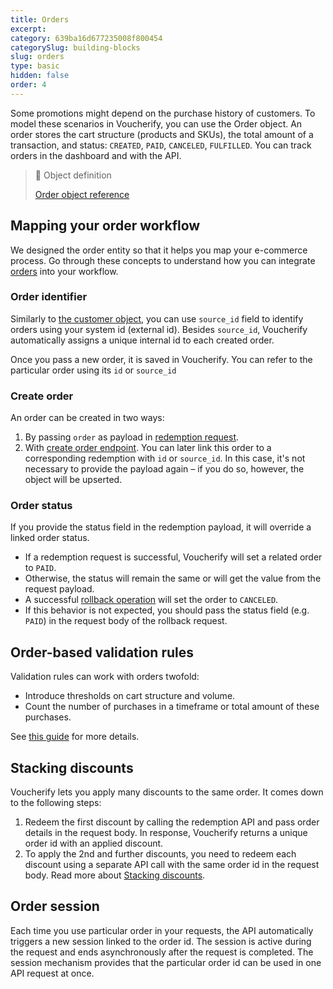 ```yaml
---
title: Orders
excerpt: 
category: 639ba16d677235008f800454
categorySlug: building-blocks
slug: orders
type: basic
hidden: false
order: 4
---
```


Some promotions might depend on the purchase history of customers. To model these scenarios in Voucherify, you can use the Order object. An order stores the cart structure (products and SKUs), the total amount of a transaction, and status: `CREATED`, `PAID`, `CANCELED`, `FULFILLED`. You can track orders in the dashboard and with the API.

> 📘 Object definition
> 
> [Order object reference](ref:get-order)

## Mapping your order workflow

We designed the order entity so that it helps you map your e-commerce process. Go through these concepts to understand how you can integrate [orders](ref:get-order) into your workflow.

### Order identifier

Similarly to [the customer object](ref:get-customer), you can use `source_id` field to identify orders using your system id (external id). Besides `source_id`, Voucherify automatically assigns a unique internal id to each created order.

Once you pass a new order, it is saved in Voucherify. You can refer to the particular order using its `id` or `source_id`

### Create order

An order can be created in two ways: 
 1.  By passing `order` as payload in [redemption request](ref:redeem-voucher). 
 2. With [create order endpoint](ref:create-order). You can later link this order to a corresponding redemption with `id` or `source_id`. In this case, it's not necessary to provide the payload again – if you do so, however, the object will be upserted.

### Order status

If you provide the status field in the redemption payload, it will override a linked order status.
* If a redemption request is successful, Voucherify will set a related order to `PAID`.
* Otherwise, the status will remain the same or will get the value from the request payload.
* A successful [rollback operation](ref:rollback-redemption) will set the order to `CANCELED`.
* If this behavior is not expected, you should pass the status field (e.g. `PAID`) in the request body of the rollback request.

## Order-based validation rules

Validation rules can work with orders twofold:

- Introduce thresholds on cart structure and volume.
- Count the number of purchases in a timeframe or total amount of these purchases.

See [this guide](https://support.voucherify.io/article/263-how-can-i-track-customer-orders#rules) for more details.

## Stacking discounts

Voucherify lets you apply many discounts to the same order. It comes down to the following steps:
1. Redeem the first discount by calling the redemption API and pass order details in the request body. In response, Voucherify returns a unique order id with an applied discount.
2. To apply the 2nd and further discounts, you need to redeem each discount using a separate API call with the same order id in the request body. 
Read more about [Stacking discounts](doc:manage-stackable-discounts).

## Order session

Each time you use particular order in your requests, the API automatically triggers a new session linked to the order id. The session is active during the request and ends asynchronously after the request is completed. The session mechanism provides that the particular order id can be used in one API request at once.
